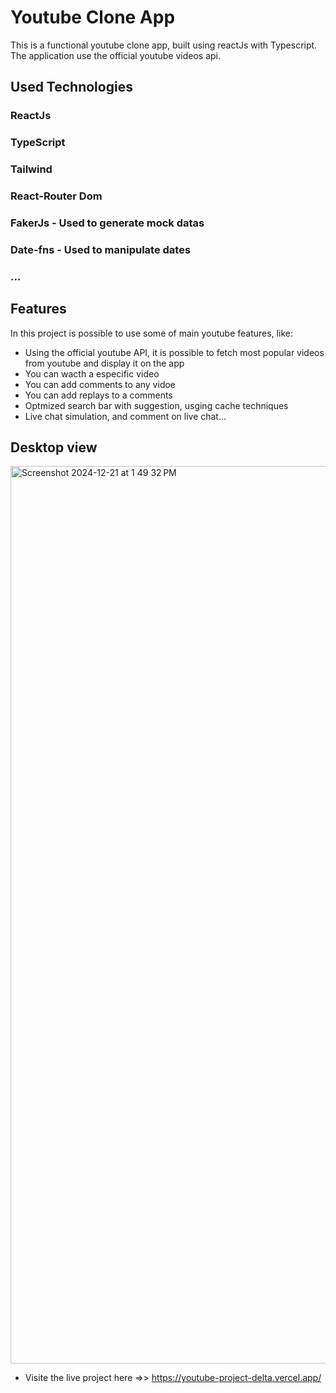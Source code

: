 # Youtube Clone App

This is a functional youtube clone app, built using reactJs with Typescript. The application use the official youtube videos api.


## Used Technologies

### ReactJs
### TypeScript
### Tailwind
### React-Router Dom
### FakerJs - Used to generate mock datas
### Date-fns - Used to manipulate dates
### ... 

## Features
In this project is possible to use some of main youtube features, like:

- Using the official youtube API, it is possible to fetch most popular videos from youtube and display it on the app
- You can wacth a especific video
- You can add comments to any vidoe 
- You can add replays to a comments
- Optmized search bar with suggestion, usging cache techniques 
- Live chat simulation, and comment on live chat...


## Desktop view
<img width="1436" alt="Screenshot 2024-12-21 at 1 49 32 PM" src="https://github.com/user-attachments/assets/58f51dbf-a635-4d5d-9078-fb4ebe860116" />

- Visite the live project here =>> https://youtube-project-delta.vercel.app/

